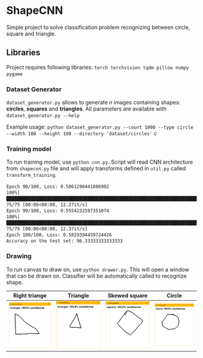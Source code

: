 # ShapeCNN

Simple project to solve classification problem recognizing between circle, square and triangle.

## Libraries

Project requires following libraries: `torch torchvision tqdm pillow numpy pygame`

### Dataset Generator

`dataset_generator.py` allows to generate _n_ images containing shapes: **circles**, **squares** and **triangles**. All parameters are available with `dataset_generator.py --help`

Example usage:
`python dataset_generator.py --count 1000 --type circle --width 100 --height 100 --directory 'dataset/circles'`
c

### Training model

To run training model, use `python cnn.py`. Script will read CNN architecture from `shapecnn.py` file and will apply transforms defined in `util.py` called `transform_training`.

```
Epoch 98/100, Loss: 0.5861298441886902
100%|████████████████████████████████████████████████████████████████████████████████████████| 75/75 [00:06<00:00, 12.27it/s]
Epoch 99/100, Loss: 0.5554232597351074
100%|████████████████████████████████████████████████████████████████████████████████████████| 75/75 [00:06<00:00, 12.37it/s]
Epoch 100/100, Loss: 0.5829394459724426
Accuracy on the test set: 96.33333333333333
```

### Drawing

To run canvas to draw on, use `python drawer.py`. This will open a window that can be drawn on. Classifier will be automatically called to recognize shape.

| Right triange                     | Triangle                          | Skewed square                     | Circle                            |
| --------------------------------- | --------------------------------- | --------------------------------- | --------------------------------- |
| ![Example 1](images/example1.png) | ![Example 2](images/example2.png) | ![Example 3](images/example3.png) | ![Example 4](images/example4.png) |
